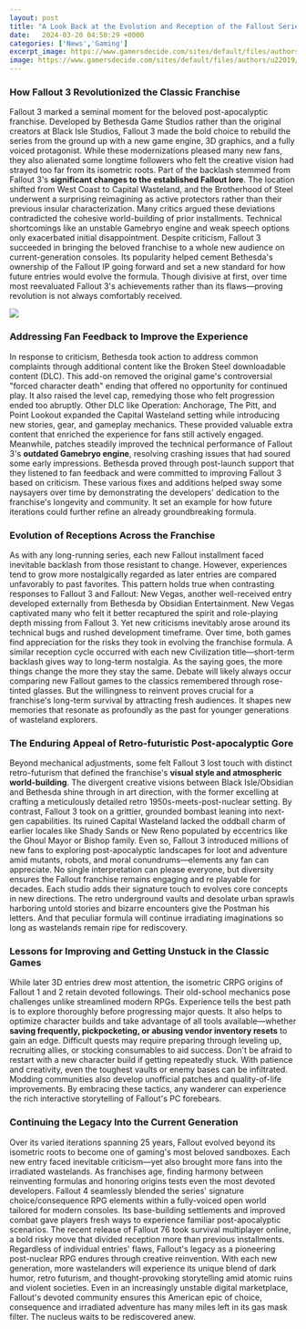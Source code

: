 ```yaml
---
layout: post
title: "A Look Back at the Evolution and Reception of the Fallout Series"
date:   2024-03-20 04:50:29 +0000
categories: ['News','Gaming']
excerpt_image: https://www.gamersdecide.com/sites/default/files/authors/u22019/Fallout-1.jpg
image: https://www.gamersdecide.com/sites/default/files/authors/u22019/Fallout-1.jpg
---
```


### How Fallout 3 Revolutionized the Classic Franchise
Fallout 3 marked a seminal moment for the beloved post-apocalyptic franchise. Developed by Bethesda Game Studios rather than the original creators at Black Isle Studios, Fallout 3 made the bold choice to rebuild the series from the ground up with a new game engine, 3D graphics, and a fully voiced protagonist. While these modernizations pleased many new fans, they also alienated some longtime followers who felt the creative vision had strayed too far from its isometric roots. 
Part of the backlash stemmed from Fallout 3's **significant changes to the established Fallout lore**. The location shifted from West Coast to Capital Wasteland, and the Brotherhood of Steel underwent a surprising reimagining as active protectors rather than their previous insular characterization. Many critics argued these deviations contradicted the cohesive world-building of prior installments. Technical shortcomings like an unstable Gamebryo engine and weak speech options only exacerbated initial disappointment.
Despite criticism, Fallout 3 succeeded in bringing the beloved franchise to a whole new audience on current-generation consoles. Its popularity helped cement Bethesda's ownership of the Fallout IP going forward and set a new standard for how future entries would evolve the formula. Though divisive at first, over time most reevaluated Fallout 3's achievements rather than its flaws—proving revolution is not always comfortably received.

![](http://cdn.wccftech.com/wp-content/uploads/2015/11/Fallout.jpg)
### Addressing Fan Feedback to Improve the Experience
In response to criticism, Bethesda took action to address common complaints through additional content like the Broken Steel downloadable content (DLC). This add-on removed the original game's controversial "forced character death" ending that offered no opportunity for continued play. It also raised the level cap, remedying those who felt progression ended too abruptly. 
Other DLC like Operation: Anchorage, The Pitt, and Point Lookout expanded the Capital Wasteland setting while introducing new stories, gear, and gameplay mechanics. These provided valuable extra content that enriched the experience for fans still actively engaged. Meanwhile, patches steadily improved the technical performance of Fallout 3's **outdated Gamebryo engine**, resolving crashing issues that had soured some early impressions.
Bethesda proved through post-launch support that they listened to fan feedback and were committed to improving Fallout 3 based on criticism. These various fixes and additions helped sway some naysayers over time by demonstrating the developers' dedication to the franchise's longevity and community. It set an example for how future iterations could further refine an already groundbreaking formula.
### Evolution of Receptions Across the Franchise
As with any long-running series, each new Fallout installment faced inevitable backlash from those resistant to change. However, experiences tend to grow more nostalgically regarded as later entries are compared unfavorably to past favorites. This pattern holds true when contrasting responses to Fallout 3 and Fallout: New Vegas, another well-received entry developed externally from Bethesda by Obsidian Entertainment. 
New Vegas captivated many who felt it better recaptured the spirit and role-playing depth missing from Fallout 3. Yet new criticisms inevitably arose around its technical bugs and rushed development timeframe. Over time, both games find appreciation for the risks they took in evolving the franchise formula. A similar reception cycle occurred with each new Civilization title—short-term backlash gives way to long-term nostalgia.
As the saying goes, the more things change the more they stay the same. Debate will likely always occur comparing new Fallout games to the classics remembered through rose-tinted glasses. But the willingness to reinvent proves crucial for a franchise's long-term survival by attracting fresh audiences. It shapes new memories that resonate as profoundly as the past for younger generations of wasteland explorers.
### The Enduring Appeal of Retro-futuristic Post-apocalyptic Gore
Beyond mechanical adjustments, some felt Fallout 3 lost touch with distinct retro-futurism that defined the franchise's **visual style and atmospheric world-building**. The divergent creative visions between Black Isle/Obsidian and Bethesda shine through in art direction, with the former excelling at crafting a meticulously detailed retro 1950s-meets-post-nuclear setting. 
By contrast, Fallout 3 took on a grittier, grounded bombast leaning into next-gen capabilities. Its ruined Capital Wasteland lacked the oddball charm of earlier locales like Shady Sands or New Reno populated by eccentrics like the Ghoul Mayor or Bishop family. Even so, Fallout 3 introduced millions of new fans to exploring post-apocalyptic landscapes for loot and adventure amid mutants, robots, and moral conundrums—elements any fan can appreciate.
No single interpretation can please everyone, but diversity ensures the Fallout franchise remains engaging and re playable for decades. Each studio adds their signature touch to evolves core concepts in new directions. The retro underground vaults and desolate urban sprawls harboring untold stories and bizarre encounters give the Postman his letters. And that peculiar formula will continue irradiating imaginations so long as wastelands remain ripe for rediscovery.
### Lessons for Improving and Getting Unstuck in the Classic Games 
While later 3D entries drew most attention, the isometric CRPG origins of Fallout 1 and 2 retain devoted followings. Their old-school mechanics pose challenges unlike streamlined modern RPGs. Experience tells the best path is to explore thoroughly before progressing major quests. It also helps to optimize character builds and take advantage of all tools available—whether **saving frequently, pickpocketing, or abusing vendor inventory resets** to gain an edge.
Difficult quests may require preparing through leveling up, recruiting allies, or stocking consumables to aid success. Don't be afraid to restart with a new character build if getting repeatedly stuck. With patience and creativity, even the toughest vaults or enemy bases can be infiltrated. Modding communities also develop unofficial patches and quality-of-life improvements. By embracing these tactics, any wanderer can experience the rich interactive storytelling of Fallout's PC forebears.
### Continuing the Legacy Into the Current Generation
Over its varied iterations spanning 25 years, Fallout evolved beyond its isometric roots to become one of gaming's most beloved sandboxes. Each new entry faced inevitable criticism—yet also brought more fans into the irradiated wastelands. As franchises age, finding harmony between reinventing formulas and honoring origins tests even the most devoted developers. 
Fallout 4 seamlessly blended the series' signature choice/consequence RPG elements within a fully-voiced open world tailored for modern consoles. Its base-building settlements and improved combat gave players fresh ways to experience familiar post-apocalyptic scenarios. The recent release of Fallout 76 took survival multiplayer online, a bold risky move that divided reception more than previous installments.
Regardless of individual entries' flaws, Fallout's legacy as a pioneering post-nuclear RPG endures through creative reinvention. With each new generation, more wastelanders will experience its unique blend of dark humor, retro futurism, and thought-provoking storytelling amid atomic ruins and violent societies. Even in an increasingly unstable digital marketplace, Fallout's devoted community ensures this American epic of choice, consequence and irradiated adventure has many miles left in its gas mask filter. The nucleus waits to be rediscovered anew.